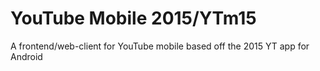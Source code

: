 # YouTube Mobile 2015/YTm15
A frontend/web-client for YouTube mobile based off the 2015 YT app for Android
